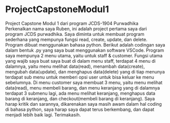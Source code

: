 # ProjectCapstoneModul1
Project Capstone Modul 1 dari program JCDS-1904 Purwadhika
Perkenalkan nama saya Ruben, ini adalah project pertama saya dari program JCDS purwadhika. Saya diminta untuk membuat program sederhana yang mempunya fungsi read, create, update, dan delete. Program dibuat menggunakan bahasa python. Berikut adalah codingan saya dalam bentuk .py yang saya buat menggunakan software VSCode. 
Program saya mempunya 2 menu utama, yaitu untuk staff & customer. Fungsi utama yang wajib saya buat saya buat di dalam menu staff, terdapat 4 menu di dalamnya, yaitu menu melihat data(read), menambah data(create), mengubah data(update), dan menghapus data(delete) yang di tiap menunya terdapat sub menu untuk memberi opsi user untuk bisa keluar ke menu sebelumnya. Di menu customer saya membuat 3 menu, yaitu menu melihat data(read), menu membeli barang, dan menu keranjang yang di dalamnya terdapat 3 submenu lagi, ada menu melihat keranjang, menghapus data barang di keranjang, dan checkout(membeli barang di keranjang). 
Saya harap kritik dan sarannya, dikarenakan saya masih awam dalam hal coding di bahasa python, saya harap saya dapat terus berkembang, dan dapat menjadi lebih baik lagi. 
Terimakasih.
